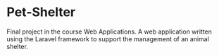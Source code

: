 # Pet-Shelter

Final project in the course Web Applications.
A web application written using the Laravel framework to support the management of an animal shelter.
